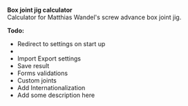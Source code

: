 **Box joint jig calculator**  
Calculator for Matthias Wandel's screw advance box joint jig.

**Todo:**
- Redirect to settings on start up
- 
- Import Export settings
- Save result
- Forms validations
- Custom joints
- Add Internationalization
- Add some description here
